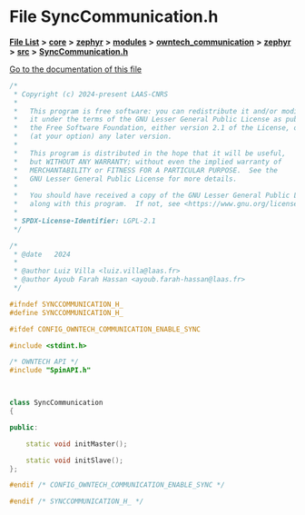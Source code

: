 

# File SyncCommunication.h

[**File List**](files.md) **>** [**core**](dir_771164b9325b04f1442f7a3ffa8ecb89.md) **>** [**zephyr**](dir_09002e7ce91f09aeb040dfd1861a47f4.md) **>** [**modules**](dir_6d0fb8ab814c517e7f155fb837e32f72.md) **>** [**owntech\_communication**](dir_c4fe9b0224a9586dd317852c3c5604f8.md) **>** [**zephyr**](dir_ed8beaa694e779377b0049b01e5ade22.md) **>** [**src**](dir_1a412f239039e530bef8001f48cd80a4.md) **>** [**SyncCommunication.h**](SyncCommunication_8h.md)

[Go to the documentation of this file](SyncCommunication_8h.md)


```C++
/*
 * Copyright (c) 2024-present LAAS-CNRS
 *
 *   This program is free software: you can redistribute it and/or modify
 *   it under the terms of the GNU Lesser General Public License as published by
 *   the Free Software Foundation, either version 2.1 of the License, or
 *   (at your option) any later version.
 *
 *   This program is distributed in the hope that it will be useful,
 *   but WITHOUT ANY WARRANTY; without even the implied warranty of
 *   MERCHANTABILITY or FITNESS FOR A PARTICULAR PURPOSE.  See the
 *   GNU Lesser General Public License for more details.
 *
 *   You should have received a copy of the GNU Lesser General Public License
 *   along with this program.  If not, see <https://www.gnu.org/licenses/>.
 *
 * SPDX-License-Identifier: LGPL-2.1
 */

/*
 * @date   2024
 *
 * @author Luiz Villa <luiz.villa@laas.fr>
 * @author Ayoub Farah Hassan <ayoub.farah-hassan@laas.fr>
 */

#ifndef SYNCCOMMUNICATION_H_
#define SYNCCOMMUNICATION_H_

#ifdef CONFIG_OWNTECH_COMMUNICATION_ENABLE_SYNC

#include <stdint.h>

/* OWNTECH API */
#include "SpinAPI.h"



class SyncCommunication
{

public:

    static void initMaster();

    static void initSlave();
};

#endif /* CONFIG_OWNTECH_COMMUNICATION_ENABLE_SYNC */

#endif /* SYNCCOMMUNICATION_H_ */
```


